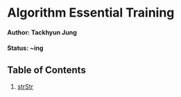 # Algorithm Essential Training

#### Author: Tackhyun Jung

#### Status: ~ing

## Table of Contents

1. [strStr](https://github.com/takhyun12/Algorithm-Essential-Training/blob/main/strStr.md)

